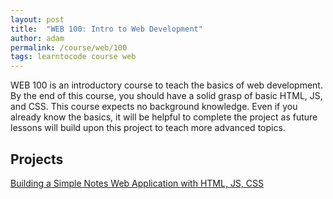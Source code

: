 ```yaml
---
layout: post
title:  "WEB 100: Intro to Web Development"
author: adam
permalink: /course/web/100
tags: learntocode course web
---
```


WEB 100 is an introductory course to teach the basics of web development. By the end of this course, you should have a solid grasp of basic HTML, JS, and CSS.  This course expects no background knowledge. Even if you already know the basics, it will be helpful to complete the project as future lessons will build upon this project to teach more advanced topics.

## Projects

[Building a Simple Notes Web Application with HTML, JS, CSS](/building-a-simple-notes-web-application-with-html-js-and-css)